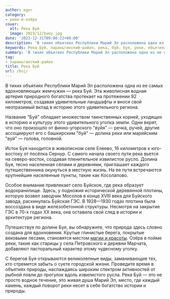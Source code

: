 ```yaml
---
author: egor
category:
- реки-и-озёра
cover:
  alt: Река Буй
  image: 2023/12/buoy.jpg
date: '2023-12-31T09:00:22+00:00'
description: 'В тихих объятиях Республики Марий Эл расположена одна из ее самых вдохновляющих жемчужин — река Буй. Эта живописная водная артерия природного богатства...'
keywords: Река Буй, параньгинский-район, река, буй, буя, реки, объятиях, марий, километров, создавая, свой, историю, удивительного, региона, долина, пути, такие
summary: 'В тихих объятиях Республики Марий Эл расположена одна из ее самых вдохновляющих жемчужин — река Буй. Эта живописная водная артерия природного богатства...'
tag:
- параньгинский-район
title: Река Буй
url: /buj/
---
```


В тихих объятиях Республики Марий Эл расположена одна из ее самых вдохновляющих жемчужин — река Буй. Эта живописная водная артерия природного богатства протекает на протяжении 92 километров, создавая удивительные ландшафты и внося свой неотразимый вклад в историю этого удивительного региона.

Название "Буй" обладает множеством таинственных корней, уходящих в историю и культуру этого удивительного уголка земли. Одни верят, что оно произошло от финно-угорского "вуйя" — речка, ручей, другие ассоциируют его с башкирским "буй" — долина реки или марийским "вуй" — голова, головной.

Исток Буя находится в живописном селе Елеево, 16 километров к юго-востоку от посёлка Сернур. С самого начала своего пути река вьется на северо-восток, создавая пленительное извилистое русло. Долина Буя, тесно населенная сёлами и деревнями, приглашает каждого путешественника окунуться в местную жизнь. На ее пути встречаются крупнейшие населенные пункты, такие как Косолапово.

Особое внимание привлекает село Буйское, где река образует водохранилище. Здесь, у подножия исторической деревянной плотины, которую возвел заводчик Мосолов в конце XVIII века для Буйского завода, раскинулась Буйская ГЭС. В 1928—1930 годах плотина была воссоздана в виде железобетонной структуры. Несмотря на закрытие ГЭС в 70-х годах XX века, она оставила свой след в истории и архитектуре региона.

Путешествуя по долине Буя, вы обнаружите, что природа здесь словно создана для вдохновения. Крутые глинистые берега, покрытые вековыми лесами, становятся местом [магии и красоты](/surki/). Озёра в пойме реки, такие как старицы у села Петровского и деревни Марчата, добавляют пасторальный характер этому чудесному уголку.

С берегов Буя открываются великолепные виды, заманивающие тех, кто стремится забыть о суете городской жизни. Проведите время в объятиях природы, наслаждаясь широким спектром активностей от рыбной ловли до прогулок вдоль извилистого русла. Река Буй — это не просто водное течение, это живая душа Марий Эл, место, где каждый камень, каждый поворот реки несет в себе богатство истории и природы.